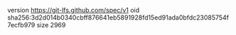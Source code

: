 version https://git-lfs.github.com/spec/v1
oid sha256:3d2d014b0340cbff876641eb5891928fd15ed91ada0bfdc23085754f7ecfb979
size 2969
